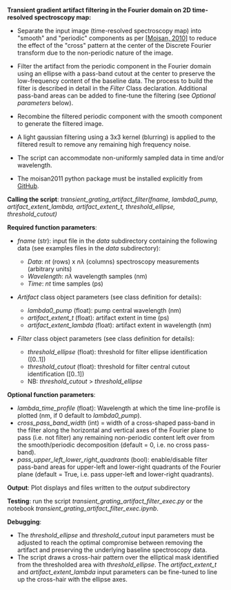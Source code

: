 **Transient gradient artifact filtering in the Fourier domain on 2D time-resolved spectroscopy map:**

- Separate the input image (time-resolved spectroscopy map) into "smooth" and
"periodic" components as per [[Moisan, 2010](https://link.springer.com/article/10.1007/s10851-010-0227-1)]
to reduce the effect of the "cross" pattern at the center of the Discrete Fourier transform due to the 
non-periodic nature of the image.

- Filter the artifact from the periodic component in the Fourier domain using
an ellipse with a pass-band cutout at the center to preserve the low-frequency content of the
baseline data. The process to build the filter is described in detail in the *Filter*
Class declaration. Additional pass-band areas can be added to fine-tune the filtering
(see *Optional parameters* below).

- Recombine the filtered periodic component with the smooth component
to generate the filtered image.

- A light gaussian filtering using a 3x3 kernel (blurring) is applied to the filtered result
to remove any remaining high frequency noise.

- The script can accommodate non-uniformly sampled data in time and/or wavelength.

- The moisan2011 python package must be installed explicitly from [GitHub](https://github.com/sbrisard/moisan2011).

**Calling the script**: *transient_grating_artifact_filter(fname, lambda0_pump, artifact_extent_lambda,
artifact_extent_t, threshold_ellipse, threshold_cutout)*

**Required function parameters**:

- *fname* (str): input file in the *data* subdirectory containing the following data (see examples files in the *data*
subdirectory):
  - *Data*: *nt* (rows) x *nλ* (columns) spectroscopy measurements (arbitrary units)
  - *Wavelength*: *nλ* wavelength samples (nm)
  - *Time*: *nt* time samples (ps)

- *Artifact* class object parameters (see class definition for details):
  - *lambda0_pump* (float): pump central wavelength (nm)
  - *artifact_extent_t* (float): artifact extent in time (ps)
  - *artifact_extent_lambda* (float): artifact extent in wavelength (nm)

- *Filter* class object parameters (see class definition for details):
  - *threshold_ellipse* (float): threshold for filter ellipse identification ([0..1])
  - *threshold_cutout* (float): threshold for filter central cutout identification ([0..1])
  - NB: *threshold_cutout* > *threshold_ellipse*

**Optional function parameters**:
  - *lambda_time_profile* (float): Wavelength at which the time line-profile is 
                    plotted (nm, if 0 default to *lambda0_pump*).
  - *cross_pass_band_width* (int) = width of a cross-shaped pass-band in the filter along the
                    horizontal and vertical axes of the Fourier plane to pass
                    (i.e. not filter) any remaining non-periodic content left over from the
                    smooth/periodic decomposition (default = 0, i.e. no cross pass-band).
  - *pass_upper_left_lower_right_quadrants* (bool): enable/disable filter pass-band
                    areas for upper-left and lower-right quadrants of the Fourier plane
                    (default = True, i.e. pass upper-left and lower-right quadrants).

**Output**: Plot displays and files written to the *output* subdirectory

**Testing**: run the script *transient_grating_artifact_filter_exec.py* or the notebook *transient_grating_artifact_filter_exec.ipynb*.

**Debugging**:
- The *threshold_ellipse* and *threshold_cutout* input parameters must be adjusted to
  reach the optimal compromise between removing the artifact and preserving the 
  underlying baseline spectroscopy data.
- The script draws a cross-hair pattern over the elliptical mask identified from the
  thresholded area with *threshold_ellipse*. The *artifact_extent_t* and *artifact_extent_lambda* input
  parameters can be fine-tuned to line up the cross-hair with the ellipse axes.


